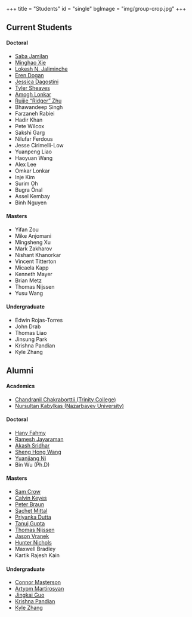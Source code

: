 +++
title = "Students"
id = "single"
bgImage = "img/group-crop.jpg"
+++

Current Students
------------------
#### Doctoral
* [Saba Jamilan](https://users.soe.ucsc.edu/~sjamilan/)
* [Minghao Xie](https://users.soe.ucsc.edu/~mhxie/)
* [Lokesh N. Jaliminche](https://users.soe.ucsc.edu/~lokeshjaliminche/)
* [Eren Dogan](https://erendn.github.io/)
* [Jessica Dagostini](https://jessdagostini.github.io/)
* [Tyler Sheaves](https://tylersheaves.com/)
* [Amogh Lonkar](https://users.soe.ucsc.edu/~alonkar/)
* [Ruijie “Ridger” Zhu](https://ruijie-zhu.github.io/)
* Bhawandeep Singh
* Farzaneh Rabiei
* Hadir Khan
* Pete Wilcox
* Sakshi Garg
* Nilufar Ferdous
* Jesse Cirimelli-Low
* Yuanpeng Liao
* Haoyuan Wang
* Alex Lee
* Omkar Lonkar
* Inje Kim
* Surim Oh
* Bugra Önal
* Assel Kembay
* Binh Nguyen

#### Masters
* Yifan Zou
* Mike Anjomani
* Mingsheng Xu
* Mark Zakharov
* Nishant Khanorkar
* Vincent Titterton
* Micaela Kapp
* Kenneth Mayer
* Brian Metz
* Thomas Nijssen
* Yusu Wang

#### Undergraduate
* Edwin Rojas-Torres
* John Drab
* Thomas Liao
* Jinsung Park
* Krishna Pandian
* Kyle Zhang


Alumni
----------

<!-- DR: I put LinkedIn links for alumni because they're more likely to be updated. Unless they're academics... -->

#### Academics
* [Chandranil Chakraborttii (Trinity College)](https://internet3.trincoll.edu/facProfiles/Default.aspx?fid=1480870)
* [Nursultan Kabylkas (Nazarbayev University)](https://research.nu.edu.kz/en/persons/nursultan-kabylkas)

#### Doctoral
* [Hany Fahmy](https://www.linkedin.com/in/hany-fahmy-370b2836/)
* [Ramesh Jayaraman](https://www.linkedin.com/in/rkjayara/)
* [Akash Sridhar](https://www.linkedin.com/in/akashsridhar/)
* [Sheng Hong Wang](https://www.linkedin.com/in/sheng-hong-wang-02b2a0137/)
* [Yuanjiang Ni](https://www.linkedin.com/in/yuanjiang-ni-3928aa142/)
* Bin Wu (Ph.D)

#### Masters
* [Sam Crow](https://www.linkedin.com/in/samuel-crow-615a65167/)
* [Calvin Keyes](https://www.linkedin.com/in/calvin-keyes/)
* [Peter Braun](https://www.linkedin.com/in/petervbraun/)
* [Sachet Mittal](https://www.linkedin.com/in/sachet-mittal/)
* [Priyanka Dutta](https://www.linkedin.com/in/priyankadutta09/)
* [Tanuj Gupta](https://www.linkedin.com/in/tanuj-gupta-57b869168/)
* [Thomas Nijssen](https://www.linkedin.com/in/thomas-nijssen/)
* [Jason Vranek](https://www.linkedin.com/in/jason-vranek/)
* [Hunter Nichols](https://hznichol.wordpress.com/)
* Maxwell Bradley
* Kartik Rajesh Kain

#### Undergraduate
* [Connor Masterson](https://www.linkedin.com/in/c-masterson/)
* [Artyom Martirosyan](https://www.linkedin.com/in/artyom-martirosyan-88b934201/)
* [Jingkai Guo](https://www.linkedin.com/in/jingkai-guo-bb43767a/)
* [Krishna Pandian](https://www.linkedin.com/in/krishna-kumar-pandian/)
* [Kyle Zhang](https://www.linkedin.com/in/kyle-zhang-3a6551194/)
